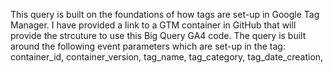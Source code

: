 This query is built on the foundations of how tags are set-up in Google Tag Manager. I have provided a link to a GTM container in GitHub that will provide the strcuture to use this Big Query GA4 code. The query is built around the following event parameters which are set-up in the tag: container_id, container_version, tag_name, tag_category, tag_date_creation, 
